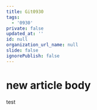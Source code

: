 ```yaml
---
title: Git0930
tags:
  - '0930'
private: false
updated_at: ''
id: null
organization_url_name: null
slide: false
ignorePublish: false
---
```

# new article body
test